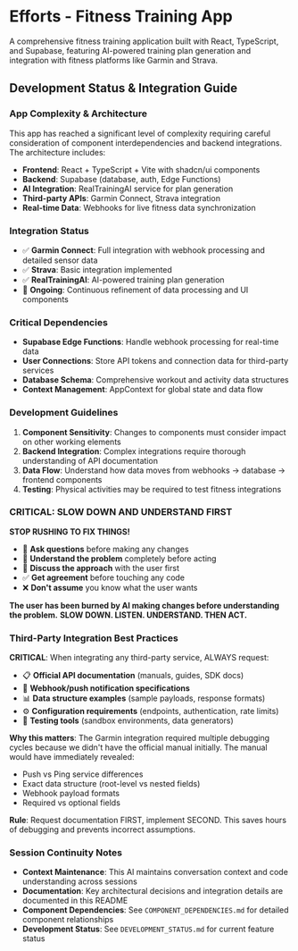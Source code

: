 # Efforts - Fitness Training App

A comprehensive fitness training application built with React, TypeScript, and Supabase, featuring AI-powered training plan generation and integration with fitness platforms like Garmin and Strava.

## Development Status & Integration Guide

### App Complexity & Architecture
This app has reached a significant level of complexity requiring careful consideration of component interdependencies and backend integrations. The architecture includes:

- **Frontend**: React + TypeScript + Vite with shadcn/ui components
- **Backend**: Supabase (database, auth, Edge Functions)
- **AI Integration**: RealTrainingAI service for plan generation
- **Third-party APIs**: Garmin Connect, Strava integration
- **Real-time Data**: Webhooks for live fitness data synchronization

### Integration Status
- ✅ **Garmin Connect**: Full integration with webhook processing and detailed sensor data
- ✅ **Strava**: Basic integration implemented
- ✅ **RealTrainingAI**: AI-powered training plan generation
- 🔄 **Ongoing**: Continuous refinement of data processing and UI components

### Critical Dependencies
- **Supabase Edge Functions**: Handle webhook processing for real-time data
- **User Connections**: Store API tokens and connection data for third-party services
- **Database Schema**: Comprehensive workout and activity data structures
- **Context Management**: AppContext for global state and data flow

### Development Guidelines
1. **Component Sensitivity**: Changes to components must consider impact on other working elements
2. **Backend Integration**: Complex integrations require thorough understanding of API documentation
3. **Data Flow**: Understand how data moves from webhooks → database → frontend components
4. **Testing**: Physical activities may be required to test fitness integrations

### CRITICAL: SLOW DOWN AND UNDERSTAND FIRST
**STOP RUSHING TO FIX THINGS!**
- 🛑 **Ask questions** before making any changes
- 🤔 **Understand the problem** completely before acting
- 💬 **Discuss the approach** with the user first
- ✅ **Get agreement** before touching any code
- ❌ **Don't assume** you know what the user wants

**The user has been burned by AI making changes before understanding the problem.**
**SLOW DOWN. LISTEN. UNDERSTAND. THEN ACT.**

### Third-Party Integration Best Practices
**CRITICAL**: When integrating any third-party service, ALWAYS request:
- 📋 **Official API documentation** (manuals, guides, SDK docs)
- 🔗 **Webhook/push notification specifications**
- 📊 **Data structure examples** (sample payloads, response formats)
- ⚙️ **Configuration requirements** (endpoints, authentication, rate limits)
- 🧪 **Testing tools** (sandbox environments, data generators)

**Why this matters**: The Garmin integration required multiple debugging cycles because we didn't have the official manual initially. The manual would have immediately revealed:
- Push vs Ping service differences
- Exact data structure (root-level vs nested fields)
- Webhook payload formats
- Required vs optional fields

**Rule**: Request documentation FIRST, implement SECOND. This saves hours of debugging and prevents incorrect assumptions.

### Session Continuity Notes
- **Context Maintenance**: This AI maintains conversation context and code understanding across sessions
- **Documentation**: Key architectural decisions and integration details are documented in this README
- **Component Dependencies**: See `COMPONENT_DEPENDENCIES.md` for detailed component relationships
- **Development Status**: See `DEVELOPMENT_STATUS.md` for current feature status
